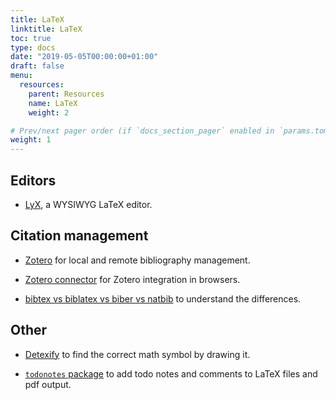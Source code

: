 ```yaml
---
title: LaTeX
linktitle: LaTeX
toc: true
type: docs
date: "2019-05-05T00:00:00+01:00"
draft: false
menu:
  resources:
    parent: Resources
    name: LaTeX
    weight: 2

# Prev/next pager order (if `docs_section_pager` enabled in `params.toml`)
weight: 1
---
```


## Editors

- [LyX](https://www.lyx.org/), a WYSIWYG LaTeX editor.

## Citation management

- [Zotero](https://www.zotero.org/) for local and remote bibliography management.

- [Zotero connector](https://www.zotero.org/download/connectors) for Zotero integration in browsers.

- [bibtex vs biblatex vs biber vs natbib](https://tex.stackexchange.com/questions/25701/bibtex-vs-biber-and-biblatex-vs-natbib) to understand the differences.

## Other

- [Detexify](http://detexify.kirelabs.org/classify.html) to find the correct math symbol by drawing it.

- [`todonotes` package](https://www.ctan.org/pkg/todonotes) to add todo notes and comments to LaTeX files and pdf output.
